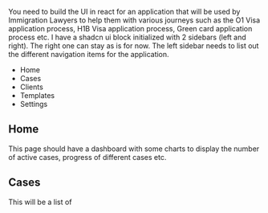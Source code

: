 You need to build the UI in react for an application that will be used by Immigration Lawyers to help them with various journeys such as the O1 Visa application process, H1B Visa application process, Green card application process etc.
I have a shadcn ui block initialized with 2 sidebars (left and right).
The right one can stay as is for now. The left sidebar needs to list out the different navigation items for the application.

- Home
- Cases
- Clients
- Templates
- Settings

## Home

This page should have a dashboard with some charts to display the number of active cases, progress of different cases etc.

## Cases

This will be a list of

